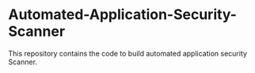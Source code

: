 # Automated-Application-Security-Scanner
This repository contains the code to build automated application security Scanner.
